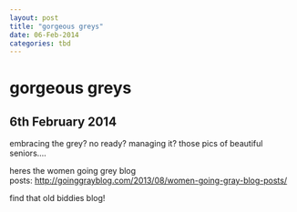 ```yaml
---
layout: post
title: "gorgeous greys"
date: 06-Feb-2014
categories: tbd
---
```


# gorgeous greys

## 6th February 2014

embracing the grey? no ready? managing it? those pics of beautiful seniors....

 

heres the women going grey blog posts: http://goinggrayblog.com/2013/08/women-going-gray-blog-posts/

 

find that old biddies blog!
